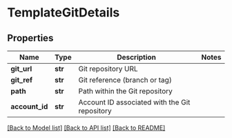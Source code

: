 # TemplateGitDetails

## Properties
Name | Type | Description | Notes
------------ | ------------- | ------------- | -------------
**git_url** | **str** | Git repository URL | 
**git_ref** | **str** | Git reference (branch or tag) | 
**path** | **str** | Path within the Git repository | 
**account_id** | **str** | Account ID associated with the Git repository | 

[[Back to Model list]](../README.md#documentation-for-models) [[Back to API list]](../README.md#documentation-for-api-endpoints) [[Back to README]](../README.md)

